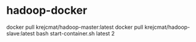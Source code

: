 # hadoop-docker

docker pull krejcmat/hadoop-master:latest
docker pull krejcmat/hadoop-slave:latest
bash start-container.sh latest 2

